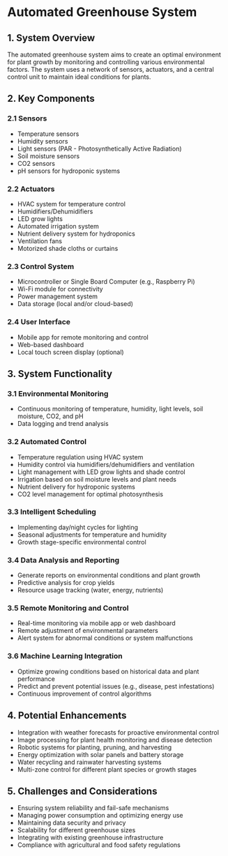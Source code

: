 # Automated Greenhouse System

## 1. System Overview

The automated greenhouse system aims to create an optimal environment for plant growth by monitoring and controlling various environmental factors. The system uses a network of sensors, actuators, and a central control unit to maintain ideal conditions for plants.

## 2. Key Components

### 2.1 Sensors
- Temperature sensors
- Humidity sensors
- Light sensors (PAR - Photosynthetically Active Radiation)
- Soil moisture sensors
- CO2 sensors
- pH sensors for hydroponic systems

### 2.2 Actuators
- HVAC system for temperature control
- Humidifiers/Dehumidifiers
- LED grow lights
- Automated irrigation system
- Nutrient delivery system for hydroponics
- Ventilation fans
- Motorized shade cloths or curtains

### 2.3 Control System
- Microcontroller or Single Board Computer (e.g., Raspberry Pi)
- Wi-Fi module for connectivity
- Power management system
- Data storage (local and/or cloud-based)

### 2.4 User Interface
- Mobile app for remote monitoring and control
- Web-based dashboard
- Local touch screen display (optional)

## 3. System Functionality

### 3.1 Environmental Monitoring
- Continuous monitoring of temperature, humidity, light levels, soil moisture, CO2, and pH
- Data logging and trend analysis

### 3.2 Automated Control
- Temperature regulation using HVAC system
- Humidity control via humidifiers/dehumidifiers and ventilation
- Light management with LED grow lights and shade control
- Irrigation based on soil moisture levels and plant needs
- Nutrient delivery for hydroponic systems
- CO2 level management for optimal photosynthesis

### 3.3 Intelligent Scheduling
- Implementing day/night cycles for lighting
- Seasonal adjustments for temperature and humidity
- Growth stage-specific environmental control

### 3.4 Data Analysis and Reporting
- Generate reports on environmental conditions and plant growth
- Predictive analysis for crop yields
- Resource usage tracking (water, energy, nutrients)

### 3.5 Remote Monitoring and Control
- Real-time monitoring via mobile app or web dashboard
- Remote adjustment of environmental parameters
- Alert system for abnormal conditions or system malfunctions

### 3.6 Machine Learning Integration
- Optimize growing conditions based on historical data and plant performance
- Predict and prevent potential issues (e.g., disease, pest infestations)
- Continuous improvement of control algorithms

## 4. Potential Enhancements

- Integration with weather forecasts for proactive environmental control
- Image processing for plant health monitoring and disease detection
- Robotic systems for planting, pruning, and harvesting
- Energy optimization with solar panels and battery storage
- Water recycling and rainwater harvesting systems
- Multi-zone control for different plant species or growth stages

## 5. Challenges and Considerations

- Ensuring system reliability and fail-safe mechanisms
- Managing power consumption and optimizing energy use
- Maintaining data security and privacy
- Scalability for different greenhouse sizes
- Integrating with existing greenhouse infrastructure
- Compliance with agricultural and food safety regulations
